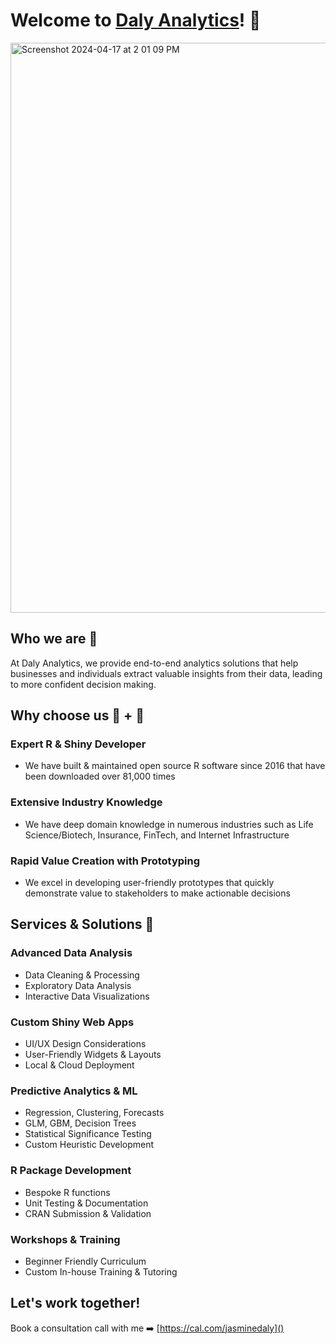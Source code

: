 # Welcome to [Daly Analytics](https://dalyanalytics.com/)! 🌆

<img width="912" alt="Screenshot 2024-04-17 at 2 01 09 PM" src="https://github.com/dalyanalytics/.github/assets/6685750/c1d45ce2-6ecb-487a-b4dd-b3da4b45dafb">


<!--

**Here are some ideas to get you started:**

🙋‍♀️ A short introduction - what is your organization all about?
🌈 Contribution guidelines - how can the community get involved?
👩‍💻 Useful resources - where can the community find your docs? Is there anything else the community should know?
🍿 Fun facts - what does your team eat for breakfast?
🧙 Remember, you can do mighty things with the power of [Markdown](https://docs.github.com/github/writing-on-github/getting-started-with-writing-and-formatting-on-github/basic-writing-and-formatting-syntax)
-->

## Who we are 👋

At Daly Analytics, we provide end-to-end analytics solutions that help businesses and individuals extract valuable insights from their data, leading to more confident decision making.

## Why choose us 🧠 + 💙

### Expert R & Shiny Developer
- We have built & maintained open source R software since 2016 that have been downloaded over 81,000 times

### Extensive Industry Knowledge
- We have deep domain knowledge in numerous industries such as Life Science/Biotech, Insurance, FinTech, and Internet Infrastructure

### Rapid Value Creation with Prototyping
- We excel in developing user-friendly prototypes that quickly demonstrate value to stakeholders to make actionable decisions

## Services & Solutions 🧰

### Advanced Data Analysis
- Data Cleaning & Processing
- Exploratory Data Analysis
- Interactive Data Visualizations

### Custom Shiny Web Apps
- UI/UX Design Considerations
- User-Friendly Widgets & Layouts
- Local & Cloud Deployment

### Predictive Analytics & ML
- Regression, Clustering, Forecasts
- GLM, GBM, Decision Trees
- Statistical Significance Testing
- Custom Heuristic Development

### R Package Development
- Bespoke R functions
- Unit Testing & Documentation
- CRAN Submission & Validation

### Workshops & Training
- Beginner Friendly Curriculum
- Custom In-house Training & Tutoring



## Let's work together! 

Book a consultation call with me ➡️ [https://cal.com/jasminedaly]() 


